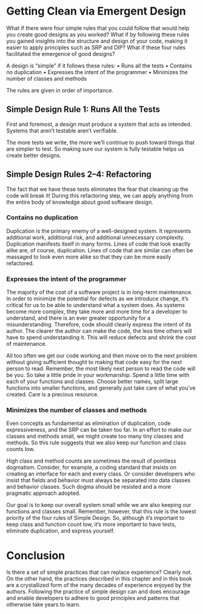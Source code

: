 # Getting Clean via Emergent Design

 
What if there were four simple rules that you could follow that would help you create good designs as you worked? What if by following these rules you gained insights into the structure and design of your code, making it easier to apply principles such as SRP and DIP? What if these four rules facilitated the emergence of good designs?

A design is “simple” if it follows these rules: 
	• Runs all the tests 
	• Contains no duplication 
	• Expresses the intent of the programmer 
	• Minimizes the number of classes and methods 

The rules are given in order of importance.


## Simple Design Rule 1: Runs All the Tests

First and foremost, a design must produce a system that acts as intended. Systems that aren’t testable aren’t verifiable.

The more tests we write, the more we’ll continue to push toward things that are simpler to test. So making sure our system is fully testable helps us create better designs.


## Simple Design Rules 2–4: Refactoring

The fact that we have these tests eliminates the fear that cleaning up the code will break it! During this refactoring step, we can apply anything from the entire body of knowledge about good software design.

### Contains no duplication

Duplication is the primary enemy of a well-designed system. It represents additional work, additional risk, and additional unnecessary complexity. Duplication manifests itself in many forms. Lines of code that look exactly alike are, of course, duplication. Lines of code that are similar can often be massaged to look even more alike so that they can be more easily refactored.

### Expresses the intent of the programmer 

The majority of the cost of a software project is in long-term maintenance. In order to minimize the potential for defects as we introduce change, it’s critical for us to be able to understand what a system does. As systems become more complex, they take more and more time for a developer to understand, and there is an ever greater opportunity for a misunderstanding. Therefore, code should clearly express the intent of its author. The clearer the author can make the code, the less time others will have to spend understanding it. This will reduce defects and shrink the cost of maintenance.

All too often we get our code working and then move on to the next problem without giving sufficient thought to making that code easy for the next person to read. Remember, the most likely next person to read the code will be you. So take a little pride in your workmanship. Spend a little time with each of your functions and classes. Choose better names, split large functions into smaller functions, and generally just take care of what you’ve created. Care is a precious resource.

### Minimizes the number of classes and methods 

Even concepts as fundamental as elimination of duplication, code expressiveness, and the SRP can be taken too far. In an effort to make our classes and methods small, we might create too many tiny classes and methods. So this rule suggests that we also keep our function and class counts low. 

High class and method counts are sometimes the result of pointless dogmatism. Consider, for example, a coding standard that insists on creating an interface for each and every class. Or consider developers who insist that fields and behavior must always be separated into data classes and behavior classes. Such dogma should be resisted and a more pragmatic approach adopted. 

Our goal is to keep our overall system small while we are also keeping our functions and classes small. Remember, however, that this rule is the lowest priority of the four rules of Simple Design. So, although it’s important to keep class and function count low, it’s more important to have tests, eliminate duplication, and express yourself.


# Conclusion

Is there a set of simple practices that can replace experience? Clearly not. On the other hand, the practices described in this chapter and in this book are a crystallized form of the many decades of experience enjoyed by the authors. Following the practice of simple design can and does encourage and enable developers to adhere to good principles and patterns that otherwise take years to learn.


















